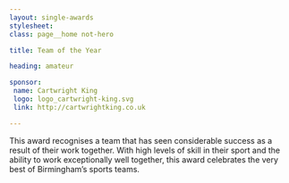 ```yaml
---
layout: single-awards
stylesheet:
class: page__home not-hero

title: Team of the Year

heading: amateur

sponsor:
 name: Cartwright King
 logo: logo_cartwright-king.svg
 link: http://cartwrightking.co.uk

---
```


This award recognises a team that has seen considerable success as a result of their work together. With high levels of skill in their sport and the ability to work exceptionally well together, this award celebrates the very best of Birmingham&rsquo;s sports teams.
